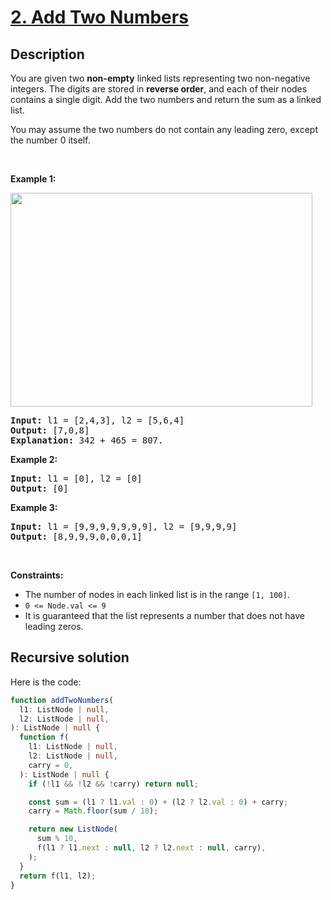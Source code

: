 # [2. Add Two Numbers](https://leetcode.com/problems/add-two-numbers/)

## Description

<p>You are given two <strong>non-empty</strong> linked lists representing two non-negative integers. The digits are stored in <strong>reverse order</strong>, and each of their nodes contains a single digit. Add the two numbers and return the sum&nbsp;as a linked list.</p>

<p>You may assume the two numbers do not contain any leading zero, except the number 0 itself.</p>

<p>&nbsp;</p>
<p><strong>Example 1:</strong></p>
<img alt="" src="https://assets.leetcode.com/uploads/2020/10/02/addtwonumber1.jpg" style="width: 483px; height: 342px;" />
<pre>
<strong>Input:</strong> l1 = [2,4,3], l2 = [5,6,4]
<strong>Output:</strong> [7,0,8]
<strong>Explanation:</strong> 342 + 465 = 807.
</pre>

<p><strong>Example 2:</strong></p>

<pre>
<strong>Input:</strong> l1 = [0], l2 = [0]
<strong>Output:</strong> [0]
</pre>

<p><strong>Example 3:</strong></p>

<pre>
<strong>Input:</strong> l1 = [9,9,9,9,9,9,9], l2 = [9,9,9,9]
<strong>Output:</strong> [8,9,9,9,0,0,0,1]
</pre>

<p>&nbsp;</p>
<p><strong>Constraints:</strong></p>

<ul>
        <li>The number of nodes in each linked list is in the range <code>[1, 100]</code>.</li>
        <li><code>0 &lt;= Node.val &lt;= 9</code></li>
        <li>It is guaranteed that the list represents a number that does not have leading zeros.</li>
</ul>

## Recursive solution

Here is the code:

```ts
function addTwoNumbers(
  l1: ListNode | null,
  l2: ListNode | null,
): ListNode | null {
  function f(
    l1: ListNode | null,
    l2: ListNode | null,
    carry = 0,
  ): ListNode | null {
    if (!l1 && !l2 && !carry) return null;

    const sum = (l1 ? l1.val : 0) + (l2 ? l2.val : 0) + carry;
    carry = Math.floor(sum / 10);

    return new ListNode(
      sum % 10,
      f(l1 ? l1.next : null, l2 ? l2.next : null, carry),
    );
  }
  return f(l1, l2);
}
```
